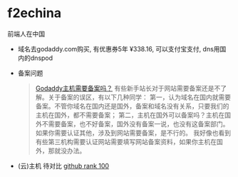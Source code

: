 # f2echina
前端人在中国

* 域名去godaddy.com购买, 有优惠券5年 ¥338.16, 可以支付宝支付, dns用国内的dnspod
* 备案问题

  > [Godaddy主机需要备案吗？](http://www.goyouhuima.com/jiaocheng/455.html)
  > 有些新手站长对于网站需要备案还是不了解。关于备案的误区，有以下几种同学：
  > 第一，认为域名在国内就需要备案。不管你域名在国内还是国外，备案和域名没有关系，只要我们的主机在国外，都不需要备案；
  > 第二，主机在国外可以备案吗？主机在国外不需要备案，也不好备案，国外没有备案一说，也没有这备案部门。如果你需要认证其他，涉及到网站需要备案，是不行的。
  > 我好像也看到有些第三机构需要认证网站需要填写网站备案资料，如果你主机在国外，那就没办法。

* (云)主机
  待对比
  [github rank 100](http://githubrank.com)
